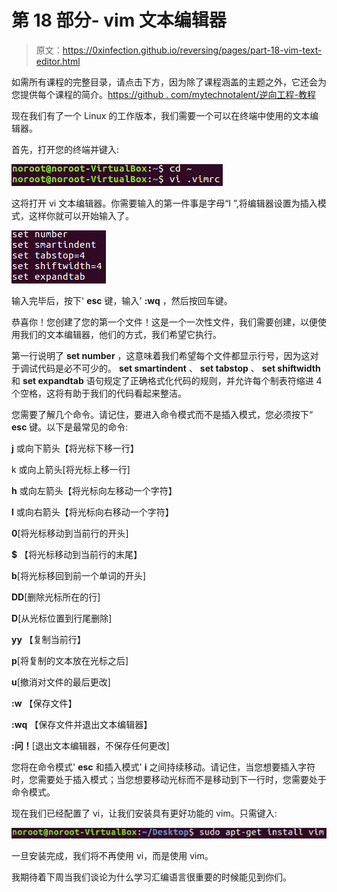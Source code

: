 # 第 18 部分- vim 文本编辑器

> 原文：<https://0xinfection.github.io/reversing/pages/part-18-vim-text-editor.html>

如需所有课程的完整目录，请点击下方，因为除了课程涵盖的主题之外，它还会为您提供每个课程的简介。[https://github . com/mytechnotalent/逆向工程-教程](https://github.com/mytechnotalent/Reverse-Engineering-Tutorial)

现在我们有了一个 Linux 的工作版本，我们需要一个可以在终端中使用的文本编辑器。

首先，打开您的终端并键入:

![](img/58f06f274d70d5cf024fd4d3a8742d68.png)

这将打开 vi 文本编辑器。你需要输入的第一件事是字母“I ”,将编辑器设置为插入模式，这样你就可以开始输入了。

![](img/126bd7f2584644285a3caf9a4e6f3a41.png)

输入完毕后，按下' **esc** 键，输入' **:wq** ，然后按回车键。

恭喜你！您创建了您的第一个文件！这是一个一次性文件，我们需要创建，以便使用我们的文本编辑器，他们的方式，我们希望它执行。

第一行说明了 **set number** ，这意味着我们希望每个文件都显示行号，因为这对于调试代码是必不可少的。 **set smartindent** 、 **set tabstop** 、 **set shiftwidth** 和 **set expandtab** 语句规定了正确格式化代码的规则，并允许每个制表符缩进 4 个空格，这将有助于我们的代码看起来整洁。

您需要了解几个命令。请记住，要进入命令模式而不是插入模式，您必须按下“ **esc** 键。以下是最常见的命令:

**j** 或向下箭头【将光标下移一行】

k 或向上箭头[将光标上移一行]

**h** 或向左箭头【将光标向左移动一个字符】

**l** 或向右箭头【将光标向右移动一个字符】

**0**[将光标移动到当前行的开头]

**$** 【将光标移动到当前行的末尾】

**b**[将光标移回到前一个单词的开头]

**DD**[删除光标所在的行]

**D**[从光标位置到行尾删除]

**yy** 【复制当前行】

**p**[将复制的文本放在光标之后]

**u**[撤消对文件的最后更改]

**:w** 【保存文件】

**:wq** 【保存文件并退出文本编辑器】

**:问！**[退出文本编辑器，不保存任何更改]

您将在命令模式' **esc** 和插入模式' **i** 之间持续移动。请记住，当您想要插入字符时，您需要处于插入模式；当您想要移动光标而不是移动到下一行时，您需要处于命令模式。

现在我们已经配置了 vi，让我们安装具有更好功能的 vim。只需键入:

![](img/984c57d33a123156de76ebaa786a07ec.png)

一旦安装完成，我们将不再使用 vi，而是使用 vim。

我期待着下周当我们谈论为什么学习汇编语言很重要的时候能见到你们。